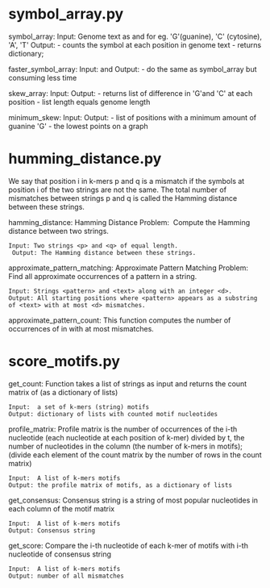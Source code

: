 

# symbol_array.py


symbol_array:
    Input: Genome text as <genome> and <symbol> for eg. 'G'(guanine), 'C' (cytosine), 'A', 'T'
    Output:
        - counts the symbol at each position in genome text
        - returns dictionary;


faster_symbol_array:
    Input: <genome> and <symbol>
    Output:
        - do the same as symbol_array but consuming less time


skew_array:
    Input: <genome>
    Output:
        - returns list of difference in 'G'and 'C' at each position
        - list length equals genome length


minimum_skew:
    Input: <genome>
    Output:
        - list of positions with a minimum amount of guanine 'G'
        - the lowest points on a graph




# humming_distance.py

We say that position i in k-mers p and q is a mismatch if the symbols at position i of the two strings are not the same.
The total number of mismatches between strings p and q is called the Hamming distance between these strings.


hamming_distance:
    Hamming Distance Problem:  Compute the Hamming distance between two strings.

    Input: Two strings <p> and <q> of equal length.
     Output: The Hamming distance between these strings.


approximate_pattern_matching:
    Approximate Pattern Matching Problem:  Find all approximate occurrences of a pattern in a string.

    Input: Strings <pattern> and <text> along with an integer <d>.
    Output: All starting positions where <pattern> appears as a substring of <text> with at most <d> mismatches.


approximate_pattern_count:
    This function computes the number of occurrences of <pattern> in <text> with at most <d> mismatches.




# score_motifs.py

get_count:
    Function takes a list of strings <motifs> as input and returns the count matrix of <motifs> (as a dictionary of lists)

    Input:  a set of k-mers (string) motifs
    Output: dictionary of lists with counted motif nucleotides


profile_matrix:
    Profile matrix is the number of occurrences of the i-th nucleotide (each nucleotide at each position of k-mer)
        divided by t, the number of nucleotides in the column (the number of k-mers in motifs);
        (divide each element of the count matrix by the number of rows in the count matrix)

    Input:  A list of k-mers motifs
    Output: the profile matrix of motifs, as a dictionary of lists


get_consensus:
    Consensus string is a string of most popular nucleotides in each column of the motif matrix

    Input:  A list of k-mers motifs
    Output: Consensus string


get_score:
    Compare the i-th nucleotide of each k-mer of motifs with i-th nucleotide of consensus string

    Input:  A list of k-mers motifs
    Output: number of all mismatches

